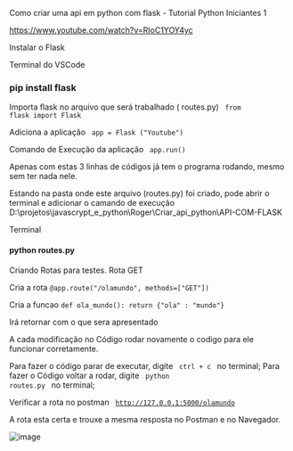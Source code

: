 Como criar uma api em python com flask - Tutorial Python Iniciantes 1

https://www.youtube.com/watch?v=RIoC1YOY4yc

Instalar o Flask

Terminal do VSCode

### pip install flask

Importa flask no arquivo que será trabalhado ( routes.py)
<code> from flask import Flask </code>

Adiciona a aplicação
<code> app = Flask ("Youtube") </code>

Comando de Execução da aplicação
<code> app.run() </code>

Apenas com estas 3 linhas de códigos já tem o programa rodando, mesmo sem ter nada nele.

Estando na pasta onde este arquivo (routes.py) foi criado, pode abrir o terminal e adicionar o camando de execução
D:\projetos\javascrypt_e_python\Roger\Criar_api_python\API-COM-FLASK

Terminal
#### python routes.py


Criando Rotas para testes.
Rota GET 

Cria a rota
<code>@app.route("/olamundo", methods=["GET"])</code>

Cria a funcao
<code>def ola_mundo():
    return {"ola" : "mundo"}
</code>

Irá retornar com o que sera apresentado 

A cada modificação no Código rodar novamente o codigo para ele funcionar corretamente.

Para fazer o código parar de executar, digite <code> ctrl + c </code> no terminal;
Para fazer o Código voltar a rodar, digite <code> python routes.py </code> no terminal;

Verificar a rota no postman
<code>  http://127.0.0.1:5000/olamundo </code>

A rota esta certa e trouxe a mesma resposta no Postman e no Navegador. 

![image](https://user-images.githubusercontent.com/1613816/132787147-1c88e6e3-099e-4fd4-8a44-19c671bea594.png)


